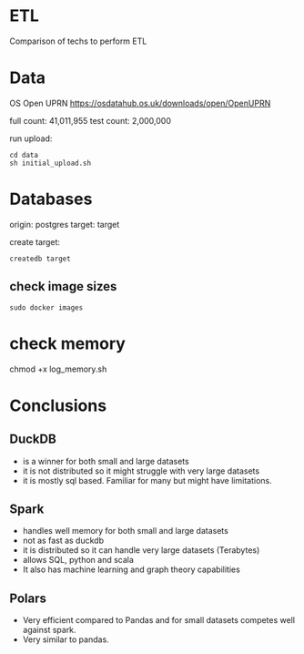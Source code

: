 # ETL

Comparison of techs to perform ETL

# Data

OS Open UPRN
https://osdatahub.os.uk/downloads/open/OpenUPRN

full count: 41,011,955
test count: 2,000,000

run upload:
```
cd data
sh initial_upload.sh
```

# Databases

origin: postgres
target: target

create target:
```
createdb target
```

## check image sizes
```
sudo docker images
```
# check memory
chmod +x log_memory.sh


# Conclusions

## DuckDB 
- is a winner for both small and large datasets
- it is not distributed so it might struggle with very large datasets
- it is mostly sql based. Familiar for many but might have limitations.

## Spark
- handles well memory for both small and large datasets
- not as fast as duckdb
- it is distributed so it can handle very large datasets (Terabytes)
- allows SQL, python and scala
- It also has machine learning and graph theory capabilities

## Polars
- Very efficient compared to Pandas and for small datasets competes well against spark.
- Very similar to pandas.
